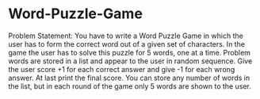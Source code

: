 # Word-Puzzle-Game
Problem Statement: You have to write a Word Puzzle Game in which the user has to form the correct word out of a given set of characters. In the game the user has to solve this puzzle for 5 words, one at a time. Problem words are stored in a list and appear to the user in random sequence. Give the user score +1 for each correct answer and give -1 for each wrong answer. At last print the final score. You can store any number of words in the list, but in each round of the game only 5 words are shown to the user.
